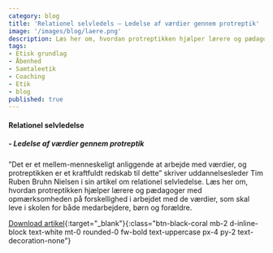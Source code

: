 ```yaml
---
category: blog
title: 'Relationel selvledels – Ledelse af værdier gennem protreptik'
image: '/images/blog/laere.png'
description: Læs her om, hvordan protreptikken hjælper lærere og pædagoger med opmærksomheden på forskellighed i arbejdet med de værdier, som skal leve i skolen for både medarbejdere, børn og forældre.
tags:
- Etisk grundlag
- Åbenhed
- Samtaleetik
- Coaching
- Etik
- blog
published: true
---
```

#### **Relationel selvledelse**

##### - Ledelse af værdier gennem protreptik

”Det er et mellem-menneskeligt anliggende at arbejde med værdier, og protreptikken er et kraftfuldt redskab til dette” skriver uddannelsesleder Tim Ruben Bruhn Nielsen i sin artikel om relationel selvledelse. Læs her om, hvordan protreptikken hjælper lærere og pædagoger med opmærksomheden på forskellighed i arbejdet med de værdier, som skal leve i skolen for både medarbejdere, børn og forældre. 

[Download artikel](/pdfs/antologi-2/Tim_Ruben_Relationel_selvledelse.pdf){:target="_blank"}{:class="btn-black-coral mb-2 d-inline-block text-white mt-0 rounded-0 fw-bold text-uppercase px-4 py-2 text-decoration-none"}